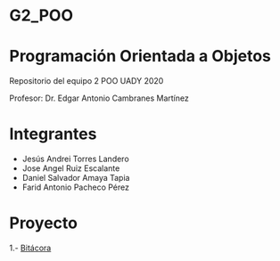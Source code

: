 # G2_POO
# Programación Orientada a Objetos

Repositorio del equipo 2 POO UADY 2020

Profesor: Dr. Edgar Antonio Cambranes Martínez

# Integrantes
* Jesús Andrei Torres Landero
* Jose Angel Ruiz Escalante
* Daniel Salvador Amaya Tapia
* Farid Antonio Pacheco Pérez

# Proyecto

 1.- <a href="https://github.com/AndreiTorres/G2_POO/blob/main/Proyecto%20del%20equipo/Bitacora.txt">Bitácora</a> 
